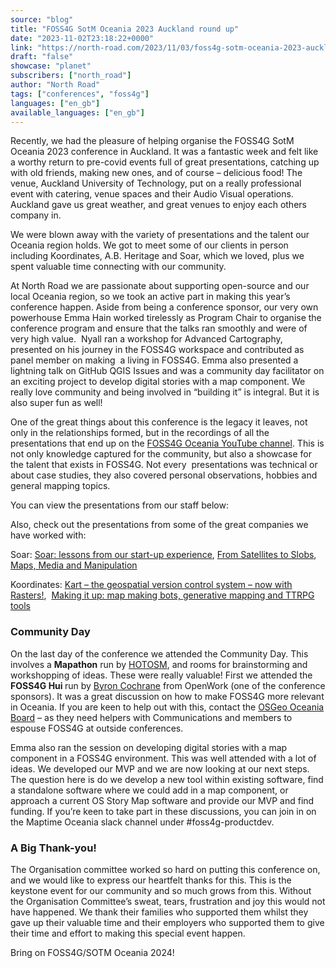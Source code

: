 ```yaml
---
source: "blog"
title: "FOSS4G SotM Oceania 2023 Auckland round up"
date: "2023-11-02T23:18:22+0000"
link: "https://north-road.com/2023/11/03/foss4g-sotm-oceania-2023-auckland-round-up/"
draft: "false"
showcase: "planet"
subscribers: ["north_road"]
author: "North Road"
tags: ["conferences", "foss4g"]
languages: ["en_gb"]
available_languages: ["en_gb"]
---
```


<p>Recently, we had the pleasure of helping organise the FOSS4G SotM Oceania 2023 conference in Auckland. It was a fantastic week and felt like a worthy return to pre-covid events full of great presentations, catching up with old friends, making new ones, and of course &#8211; delicious food! The venue, Auckland University of Technology, put on a really professional event with catering, venue spaces and their Audio Visual operations. Auckland gave us great weather, and great venues to enjoy each others company in.</p>
<p>We were blown away with the variety of presentations and the talent our Oceania region holds. We got to meet some of our clients in person including Koordinates, A.B. Heritage and Soar, which we loved, plus we spent valuable time connecting with our community.</p>
<p>At North Road we are passionate about supporting open-source and our local Oceania region, so we took an active part in making this year&#8217;s conference happen. Aside from being a conference sponsor, our very own powerhouse Emma Hain worked tirelessly as Program Chair to organise the conference program and ensure that the talks ran smoothly and were of very high value.  Nyall ran a workshop for Advanced Cartography, presented on his journey in the FOSS4G workspace and contributed as panel member on making  a living in FOSS4G. Emma also presented a lightning talk on GitHub QGIS Issues and was a community day facilitator on an exciting project to develop digital stories with a map component. We really love community and being involved in &#8220;building it&#8221; is integral. But it is also super fun as well!</p>
<p>One of the great things about this conference is the legacy it leaves, not only in the relationships formed, but in the recordings of all the presentations that end up on the <a href="https://www.youtube.com/@foss4g-sotm-oceania">FOSS4G Oceania YouTube channel</a>. This is not only knowledge captured for the community, but also a showcase for the talent that exists in FOSS4G. Not every  presentations was technical or about case studies, they also covered personal observations, hobbies and general mapping topics.</p>
<p>You can view the presentations from our staff below:</p>
<p></p>
<p></p>
<p></p>
<p>Also, check out the presentations from some of the great companies we have worked with:</p>
<p>Soar: <a href="https://youtu.be/hLtSxksb5nU?feature=shared">Soar: lessons from our start-up experience</a>, <a href="https://youtu.be/VzhuHlTC2CU?feature=shared">From Satellites to Slobs</a>,   <a href="https://youtu.be/p8Zv-RK3vDo?feature=shared">Maps, Media and Manipulation</a></p>
<p>Koordinates: <a href="https://youtu.be/nhL48VqRXag?feature=shared">Kart &#8211; the geospatial version control system &#8211; now with Rasters!</a>,  <a href="https://www.youtube.com/watch?v=VKXClOOklns&amp;list=PLlZzWSPAR5GZZ-JN9rTaVGCx8kYb3kpxM&amp;index=35">Making it up: map making bots, generative mapping and TTRPG tools</a></p>
<h3>Community Day</h3>
<p>On the last day of the conference we attended the Community Day. This involves a <strong>Mapathon</strong> run by <a href="https://www.hotosm.org/">HOTOSM</a>, and rooms for brainstorming and workshopping of ideas. These were really valuable! First we attended the <strong>FOSS4G Hui </strong>run by <a href="https://www.linkedin.com/in/byron-cochrane-9641299/?originalSubdomain=nz">Byron Cochrane</a> from OpenWork (one of the conference sponsors). It was a great discussion on how to make FOSS4G more relevant in Oceania. If you are keen to help out with this, contact the <a href="https://osgeo-oceania.org/about/">OSGeo Oceania Board</a> &#8211; as they need helpers with Communications and members to espouse FOSS4G at outside conferences.</p>
<p>Emma also ran the session on developing digital stories with a map component in a FOSS4G environment. This was well attended with a lot of ideas. We developed our MVP and we are now looking at our next steps. The question here is do we develop a new tool within existing software, find a standalone software where we could add in a map component, or approach a current OS Story Map software and provide our MVP and find funding. If you&#8217;re keen to take part in these discussions, you can join in on the Maptime Oceania slack channel under #foss4g-productdev.</p>
<h3>A Big Thank-you!</h3>
<p>The Organisation committee worked so hard on putting this conference on, and we would like to express our heartfelt thanks for this. This is the keystone event for our community and so much grows from this. Without the Organisation Committee&#8217;s sweat, tears, frustration and joy this would not have happened. We thank their families who supported them whilst they gave up their valuable time and their employers who supported them to give their time and effort to making this special event happen.</p>
<p>Bring on FOSS4G/SOTM Oceania 2024!</p>
<div class="supsystic-social-sharing supsystic-social-sharing-package-flat supsystic-social-sharing-hide-on-homepage supsystic-social-sharing-spacing supsystic-social-sharing-content supsystic-social-sharing-content-align-left" style="font-size: 0.7em!important; display: none;"><a class="social-sharing-button sharer-flat sharer-flat-1 counter-standard without-counter twitter" href="https://twitter.com/share?url=https%3A%2F%2Fnorth-road.com%2F2023%2F11%2F03%2Ffoss4g-sotm-oceania-2023-auckland-round-up%2F&amp;text=FOSS4G+SotM+Oceania+2023+Auckland+round+up" rel="nofollow" target="_blank" title="Twitter"><i class="fa-ssbs fa-ssbs-fw fa-ssbs-twitter"></i><div class="counter-wrap standard"><span class="counter">0</span></div></a><a class="social-sharing-button sharer-flat sharer-flat-1 counter-standard without-counter linkedin" href="https://www.linkedin.com/shareArticle?mini=true&amp;title=FOSS4G+SotM+Oceania+2023+Auckland+round+up&amp;url=https%3A%2F%2Fnorth-road.com%2F2023%2F11%2F03%2Ffoss4g-sotm-oceania-2023-auckland-round-up%2F" rel="nofollow" target="_blank" title="Linkedin"><i class="fa-ssbs fa-ssbs-fw fa-ssbs-linkedin"></i><div class="counter-wrap standard"><span class="counter">0</span></div></a><a class="social-sharing-button sharer-flat sharer-flat-1 counter-standard without-counter facebook" href="http://www.facebook.com/sharer.php?u=https%3A%2F%2Fnorth-road.com%2F2023%2F11%2F03%2Ffoss4g-sotm-oceania-2023-auckland-round-up%2F" rel="nofollow" target="_blank" title="Facebook"><i class="fa-ssbs fa-ssbs-fw fa-ssbs-facebook"></i><div class="counter-wrap standard"><span class="counter">0</span></div></a></div>
